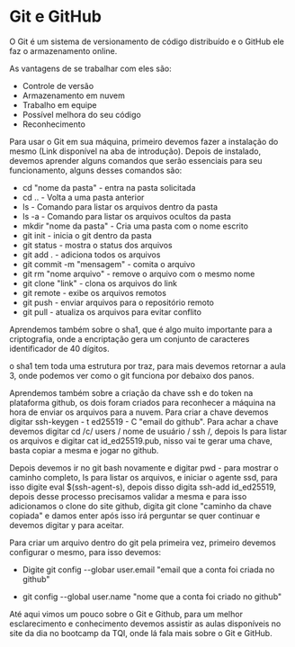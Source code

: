 # Git e GitHub

O Git é um sistema de versionamento de código distribuído e o GitHub ele faz o armazenamento online.

As vantagens de se trabalhar com eles são:

-  Controle de versão
- Armazenamento em nuvem 
- Trabalho em equipe 
- Possível melhora do seu código
- Reconhecimento

Para usar o Git em sua máquina, primeiro devemos fazer a instalação do mesmo (Link disponível na aba de introdução). Depois de instalado, devemos aprender alguns comandos que serão essenciais para seu funcionamento, alguns desses comandos são:

- cd "nome da pasta" - entra na pasta solicitada
- cd .. - Volta a uma pasta anterior 
- ls - Comando para listar os arquivos dentro da pasta
- ls -a - Comando para listar os arquivos ocultos da pasta
- mkdir "nome da pasta" - Cria uma pasta com o nome escrito
- git init - inicia o git dentro da pasta 
- git status - mostra o status dos arquivos 
- git add . - adiciona todos os arquivos
- git commit -m "mensagem" - comita o arquivo
- git rm "nome arquivo" - remove o arquivo com o mesmo nome 
- git clone "link" - clona os arquivos do link 
- git remote - exibe os arquivos remotos 
- git push - enviar arquivos para o repositório remoto 
- git pull - atualiza os arquivos para evitar conflito

Aprendemos também sobre o sha1, que é algo muito importante para a criptografia, onde a encriptação gera um conjunto de caracteres identificador de 40 dígitos.

o  sha1 tem toda uma estrutura por traz, para mais devemos retornar a aula 3, onde podemos ver como o git funciona por debaixo dos panos.

Aprendemos também sobre a criação da chave ssh e do token na plataforma github, os dois foram criados para reconhecer a máquina na hora de enviar os arquivos para a nuvem. Para criar a chave devemos digitar ssh-keygen - t ed25519 - C "email do github". Para achar a chave devemos digitar cd /c/ users / nome de usuário / ssh /, depois ls para listar os arquivos e digitar cat id_ed25519.pub, nisso vai te gerar uma chave, basta copiar a mesma e jogar no github.

Depois devemos ir no git bash novamente e digitar pwd - para mostrar o caminho completo, ls para listar os arquivos, e iniciar o agente ssd, para isso digite eval $(ssh-agent-s), depois disso digita ssh-add id_ed25519, depois desse processo precisamos validar a mesma e para isso adicionamos o clone do site github, digita  git clone "caminho da chave copiada" e damos enter após isso irá perguntar se quer continuar e devemos digitar y para aceitar.

Para criar um arquivo dentro do git pela primeira vez, primeiro devemos configurar o mesmo, para isso devemos:

- Digite git config --globar user.email "email que a conta foi criada no github"

- git config --global user.name "nome que a conta foi criado no github"

Até aqui vimos um pouco sobre o Git e Github, para um melhor esclarecimento e conhecimento devemos assistir as aulas disponíveis no site da dia no bootcamp da TQI, onde lá fala mais sobre o Git e GitHub.





